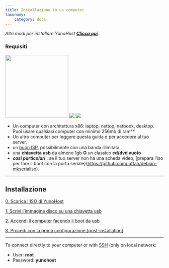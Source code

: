```yaml
---
title: Installazione in un computer
taxonomy:
    category: docs
---
```


*Altri modi per installare YunoHost **[Clicca qui](/install_it)**.*

### Requisiti

<img src="/images/laptop.png" width=200>
<img src="/images/desktop.jpg">
<img src="/images/nettop.jpg">

* Un computer con architettura x86: laptop, nettop, netbook, desktop.    
Puoi usare qualsiasi computer con minimo 256mb di ram**.
* Un altro computer per leggere questa guida e per accedere al tuo server.
* un [buon ISP](/isp), possibilmente con una banda illimitata.
* una **chiavetta usb** da almeno 1gb **O** un classico **cd/dvd vuoto**
* ***casi particolari*** : se il tuo server non ha una scheda video, [prepara l'iso per fare il boot con la porta seriale}(https://github.com/luffah/debian-mkserialiso).

---

## Installazione


<a class="btn btn-lg btn-default" href="/images">0. Scarica l'ISO di YunoHost</a>

<a class="btn btn-lg btn-default" href="/burn_or_copy_iso">1. Scrivi l'immagine disco su una chiavetta usb</a>

<a class="btn btn-lg btn-default" href="/boot_and_graphical_install">2. Accendi il computer facendo il boot da usb</a>

<a class="btn btn-lg btn-default" href="/postinstall">3. Procedi con la prima configurazione (post-installation)</a>

---

To connect directly to your computer or with [SSH](/ssh) (only on local network:
* User: **root**
* Password: **yunohost**
